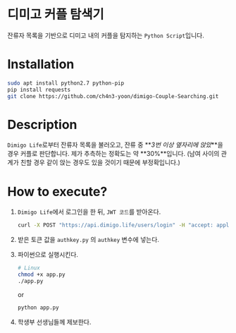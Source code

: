 # 디미고 커플 탐색기

잔류자 목록을 기반으로 디미고 내의 커플을 탐지하는 ```Python Script```입니다.  

# Installation

```bash
sudo apt install python2.7 python-pip
pip install requests
git clone https://github.com/ch4n3-yoon/dimigo-Couple-Searching.git
```



# Description

```Dimigo Life```로부터 잔류자 목록을 불러오고, 잔류 중 **_3번 이상 옆자리에 앉았_**을 경우 커플로 판단합니다. 제가 추측하는 정확도는 약 **30%**입니다. (남여 사이의 관계가 친할 경우 같이 앉는 경우도 있을 것이기 때문에 부정확입니다.)  



# How to execute?

1. ```Dimigo Life```에서 로그인을 한 뒤, ```JWT 코드```를 받아온다. 

   ```bash
   curl -X POST "https://api.dimigo.life/users/login" -H "accept: application/json" -H "Content-Type: application/x-www-form-urlencoded" -d "id=YOUR_ID&pwd=YOUR_PWD"
   ```

2. 받은 토큰 값을 ```authkey.py``` 의 ```authkey``` 변수에 넣는다. 

3. 파이썬으로 실행시킨다.

   ```bash
   # Linux
   chmod +x app.py
   ./app.py
   ```

   or

   ```bash
   python app.py 
   ```

4. 학생부 선생님들께 제보한다. 

